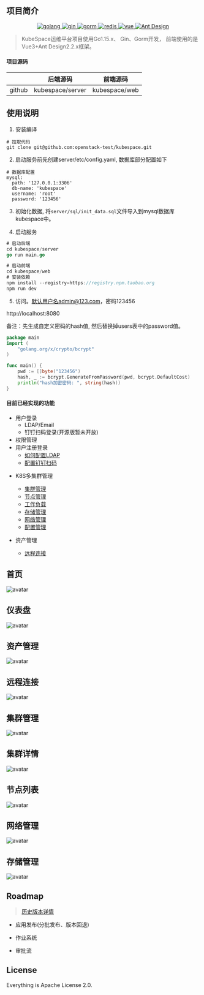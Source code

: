 ## 项目简介

<p align="center">
  <a href="https://golang.google.cn/">
    <img src="https://img.shields.io/badge/Golang-1.17-green.svg" alt="golang">
  </a>
  <a href="https://gin-gonic.com/">
    <img src="https://img.shields.io/badge/Gin-1.7.4-red.svg" alt="gin">
  </a>
  <a href="https://gorm.io/">
    <img src="https://img.shields.io/badge/Gorm-1.21-orange.svg" alt="gorm">
  </a>
  <a href="https://redis.io/">
    <img src="https://img.shields.io/badge/redis-3.2.100-brightgreen.svg" alt="redis">
  </a>
  <a href="https://vuejs.org/">
    <img src="https://img.shields.io/badge/Vue-3.0.0-orange.svg" alt="vue">
  </a>
  <a href="https://antdv.com/docs/vue/introduce-cn/">
    <img src="https://img.shields.io/badge/Ant%20Design-2.2.x-blue.svg" alt="Ant Design">
  </a>
</p>

> KubeSpace运维平台项目使用Go1.15.x、 Gin、Gorm开发， 前端使用的是Vue3+Ant Design2.2.x框架。


#### 项目源码
|     | 后端源码             | 前端源码          |
|---  |------------------|---------------|
|  github   | kubespace/server | kubespace/web |


## 使用说明
1. 安装编译
```shell script
# 拉取代码
git clone git@github.com:openstack-test/kubespace.git
```

2. 启动服务前先创建server/etc/config.yaml, 数据库部分配置如下
```shell script
# 数据库配置
mysql:
  path: '127.0.0.1:3306'
  db-name: 'kubespace'
  username: 'root'
  password: '123456'
```

3. 初始化数据, 将`server/sql/init_data.sql`文件导入到mysql数据库kubespace中。


4. 启动服务
```go
# 启动后端
cd kubespace/server
go run main.go

# 启动前端
cd kubespace/web
# 安装依赖
npm install --registry=https://registry.npm.taobao.org
npm run dev
```

5. 访问。默认用户名admin@123.com，密码123456

http://localhost:8080  

备注：先生成自定义密码的hash值, 然后替换掉users表中的password值。
``` go
package main
import (
	"golang.org/x/crypto/bcrypt"
)

func main() {
	pwd := []byte("123456")
	hash, _ := bcrypt.GenerateFromPassword(pwd, bcrypt.DefaultCost)
	println("hash加密密码: ", string(hash))
}
```

#### 目前已经实现的功能
* 用户登录
  * LDAP/Email
  * 钉钉扫码登录(开源版暂未开放)
* 权限管理
* 用户注册登录
  * [如何配置LDAP](.)
  * [配置钉钉扫码](.)
- K8S多集群管理
  * [集群管理](.)
  * [节点管理](.)
  * [工作负载](.)
  * [存储管理](.)
  * [网络管理](.)
  * [配置管理](.)

- 资产管理
  * [远程连接](.)




## 首页
![avatar](./docs/img/login.png)

## 仪表盘
![avatar](./docs/img/仪表盘.jpg)

## 资产管理
![avatar](./docs/img/资产管理.jpg)

## 远程连接
![avatar](./docs/img/远程登录.png)

## 集群管理
![avatar](./docs/img/集群管理.jpg)

## 集群详情
![avatar](./docs/img/集群详情.png)

## 节点列表
![avatar](./docs/img/节点.jpg)

## 网络管理
![avatar](./docs/img/network.png)

## 存储管理
![avatar](./docs/img/storage.png)

## Roadmap

> [历史版本详情](./docs/version/README.md)
> 

- 应用发布(分批发布、版本回退)

- 作业系统
- 审批流

## License
Everything is Apache License 2.0.

